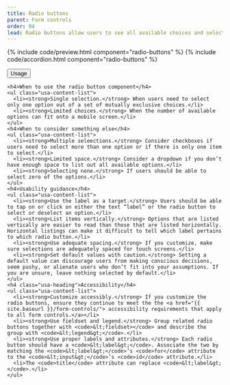 ```yaml
---
title: Radio buttons
parent: Form controls
order: 04
lead: Radio buttons allow users to see all available choices and select exactly one.
---
```


{% include code/preview.html component="radio-buttons" %}
{% include code/accordion.html component="radio-buttons" %}
<div class="usa-accordion usa-accordion--bordered site-accordion-docs">
  <button class="usa-button-unstyled usa-accordion__button"
      aria-expanded="true" aria-controls="radio-docs">
    Usage
  </button>
  <div id="radio-docs" aria-hidden="false" class="usa-accordion__content site-component-usage">

    <h4>When to use the radio button component</h4>
    <ul class="usa-content-list">
      <li><strong>Single selection.</strong> When users need to select only one option out of a set of mutually exclusive choices.</li>
      <li><strong>Limited choices.</strong> When the number of available options can fit onto a mobile screen.</li>
    </ul>
    <h4>When to consider something else</h4>
    <ul class="usa-content-list">
      <li><strong>Multiple seleections.</strong> Consider checkboxes if users need to select more than one option or if there is only one item to select.</li>
      <li><strong>Limited space.</strong> Consider a dropdown if you don’t have enough space to list out all available options.</li>
      <li><strong>Selecting none.</strong> If users should be able to select zero of the options.</li>
    </ul>
    <h4>Usability guidance</h4>
    <ul class="usa-content-list">
      <li><strong>Use the label as a target.</strong> Users should be able to tap on or click on either the text “label” or the radio button to select or deselect an option.</li>
      <li><strong>List items vertically.</strong> Options that are listed vertically are easier to read than those that are listed horizontally. Horizontal listings can make it difficult to tell which label pertains to which radio button.</li>
      <li><strong>Use adequate spacing.</strong> If you customize, make sure selections are adequately spaced for touch screens.</li>
      <li><strong>Set default values with caution.</strong> Setting a default value can discourage users from making conscious decisions, seem pushy, or alienate users who don’t fit into your assumptions. If you are unsure, leave nothing selected by default.</li>
    </ul>
    <h4 class="usa-heading">Accessibility</h4>
    <ul class="usa-content-list">
      <li><strong>Customize accessibly.</strong> If you customize the radio buttons, ensure they continue to meet the the <a href="{{ site.baseurl }}/form-controls/"> accessibility requirements that apply to all form controls.</a></li>
      <li><strong>Use fieldset and legend.</strong> Group related radio buttons together with <code>&lt;fieldset></code> and describe the group with <code>&lt;legend&gt;</code>.</li>
      <li><strong>Use proper labels and attributes.</strong> Each radio button should have a <code>&lt;label&gt;</code>. Associate the two by matching the <code>&lt;label&gt;</code>’s <code>for</code> attribute to the <code>&lt;input&gt;</code>’s <code>id</code> attribute.</li>
      <li>The <code>title</code> attribute can replace <code>&lt;label&gt;</code>.</li>
    </ul>
  </div>
</div>
